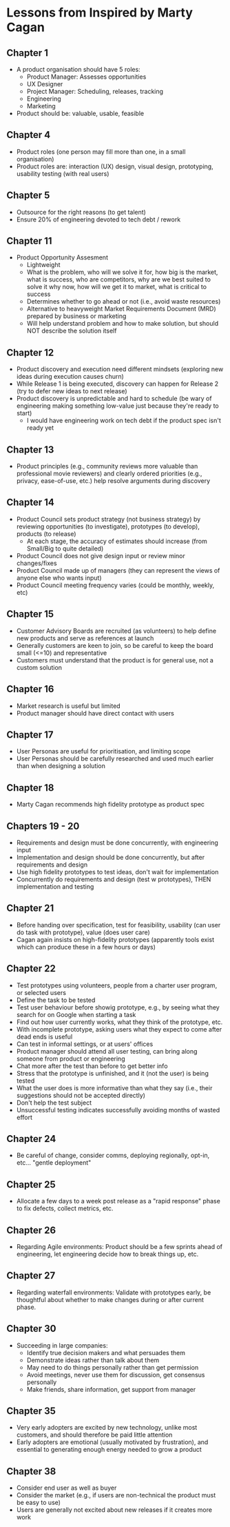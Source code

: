 # Lessons from Inspired by Marty Cagan

## Chapter 1
- A product organisation should have 5 roles:
  - Product Manager: Assesses opportunities
  - UX Designer
  - Project Manager: Scheduling, releases, tracking
  - Engineering
  - Marketing
- Product should be: valuable, usable, feasible

## Chapter 4
- Product roles (one person may fill more than one, in a small organisation)
- Product roles are: interaction (UX) design, visual design, prototyping, usability testing (with real users)

## Chapter  5
- Outsource for the right reasons (to get talent)
- Ensure 20% of engineering devoted to tech debt / rework

## Chapter  11
- Product Opportunity Assesment
  - Lightweight
  - What is the problem, who will we solve it for, how big is the market, what is success, who are competitors, why are we best suited to solve it
    why now, how will we get it to market, what is critical to success
  - Determines whether to go ahead or not (i.e., avoid waste resources)
  - Alternative to heavyweight Market Requirements Document (MRD) prepared by business or marketing
  - Will help understand problem and how to make solution, but should NOT describe the solution itself

## Chapter  12
- Product discovery and execution need different mindsets (exploring new ideas during execution causes churn)
- While Release 1 is being executed, discovery can happen for Release 2 (try to defer new ideas to next release)
- Product discovery is unpredictable and hard to schedule (be wary of engineering making something low-value just because they're ready to start)
  - I would have engineering work on tech debt if the product spec isn't ready yet

## Chapter  13
- Product principles (e.g., community reviews more valuable than professional movie reviewers) and clearly ordered priorities (e.g., privacy, ease-of-use, etc.) help resolve arguments during discovery

## Chapter  14
- Product Council sets product strategy (not business strategy) by reviewing opportunities (to investigate), prototypes (to develop), products (to release)
  - At each stage, the accuracy of estimates should increase (from Small/Big to quite detailed)
- Product Council does not give design input or review minor changes/fixes
- Product Council made up of managers (they can represent the views of anyone else who wants input)
- Product Council meeting frequency varies (could be monthly, weekly, etc)

## Chapter  15
- Customer Advisory Boards are recruited (as volunteers) to help define new products and serve as references at launch
- Generally customers are keen to join, so be careful to keep the board small (<=10) and representative
- Customers must understand that the product is for general use, not a custom solution

## Chapter  16
- Market research is useful but limited
- Product manager should have direct contact with users

## Chapter  17
- User Personas are useful for prioritisation, and limiting scope
- User Personas should be carefully researched and used much earlier than when designing a solution

## Chapter  18
-  Marty Cagan recommends high fidelity prototype as product spec

## Chapters  19 - 20
- Requirements and design must be done concurrently, with engineering input
- Implementation and design should be done concurrently, but after requirements and design
- Use high fidelity prototypes to test ideas, don't wait for implementation
- Concurrently do requirements and design (test w prototypes), THEN implementation and testing

## Chapter  21
- Before handing over specification, test for feasibility, usability (can user do task with prototype), value (does user care)
- Cagan again insists on high-fidelity prototypes (apparently tools exist which can produce these in a few hours or days)

## Chapter  22
- Test prototypes using volunteers, people from a charter user program, or selected users
- Define the task to be tested
- Test user behaviour before showig prototype, e.g., by seeing what they search for on Google when starting a task
- Find out how user currently works, what they think of the prototype, etc.
- With incomplete prototype, asking users what they expect to come after dead ends is useful
- Can test in informal settings, or at users' offices
- Product manager should attend all user testing, can bring along someone from product or engineering
- Chat more after the test than before to get better info
- Stress that the prototype is unfinished, and it (not the user) is being tested
- What the user does is more informative than what they say (i.e., their suggestions should not be accepted directly)
- Don't help the test subject
- Unsuccessful testing indicates successfully avoiding months of wasted effort

## Chapter  24
- Be careful of change, consider comms, deploying regionally, opt-in, etc... "gentle deployment"

## Chapter  25
- Allocate a few days to a week post release as a "rapid response" phase to fix defects, collect metrics, etc.

## Chapter  26
- Regarding Agile environments: Product should be a few sprints ahead of engineering, let engineering decide how to break things up, etc.

## Chapter  27
- Regarding waterfall environments: Validate with prototypes early, be thoughtful about whether to make changes during or after current phase.

## Chapter  30
- Succeeding in large companies:
  - Identify true decision makers and what persuades them
  - Demonstrate ideas rather than talk about them
  - May need to do things personally rather than get permission
  - Avoid meetings, never use them for discussion, get consensus personally
  - Make friends, share information, get support from manager

## Chapter  35
- Very early adopters are excited by new technology, unlike most customers, and should therefore be paid little attention
- Early adopters are emotional (usually motivated by frustration), and essential to generating enough energy needed to grow a product

## Chapter  38
- Consider end user as well as buyer
- Consider the market (e.g., if users are non-technical the product must be easy to use)
- Users are generally not excited about new releases if it creates more work

